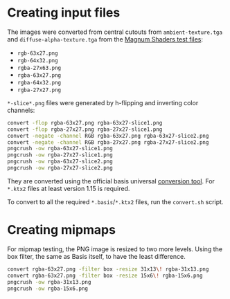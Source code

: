 Creating input files
====================

The images were converted from central cutouts from `ambient-texture.tga`
and `diffuse-alpha-texture.tga` from the [Magnum Shaders test files](https://github.com/mosra/magnum/tree/master/src/Magnum/Shaders/Test/TestFiles):

-   `rgb-63x27.png`
-   `rgb-64x32.png`
-   `rgba-27x63.png`
-   `rgba-63x27.png`
-   `rgba-64x32.png`
-   `rgba-27x27.png`

`*-slice*.png` files were generated by h-flipping and inverting color channels:

```sh
convert -flop rgba-63x27.png rgba-63x27-slice1.png
convert -flop rgba-27x27.png rgba-27x27-slice1.png
convert -negate -channel RGB rgba-63x27.png rgba-63x27-slice2.png
convert -negate -channel RGB rgba-27x27.png rgba-27x27-slice2.png
pngcrush -ow rgba-63x27-slice1.png
pngcrush -ow rgba-27x27-slice1.png
pngcrush -ow rgba-63x27-slice2.png
pngcrush -ow rgba-27x27-slice2.png
```

They are converted using the official basis universal
[conversion tool](https://github.com/BinomialLLC/basis_universal/#command-line-compression-tool).
For `*.ktx2` files at least version 1.15 is required.

To convert to all the required `*.basis`/`*.ktx2` files, run the `convert.sh` script.

Creating mipmaps
================

For mipmap testing, the PNG image is resized to two more levels. Using the
box filter, the same as Basis itself, to have the least difference.

```sh
convert rgba-63x27.png -filter box -resize 31x13\! rgba-31x13.png
convert rgba-63x27.png -filter box -resize 15x6\! rgba-15x6.png
pngcrush -ow rgba-31x13.png
pngcrush -ow rgba-15x6.png
```
